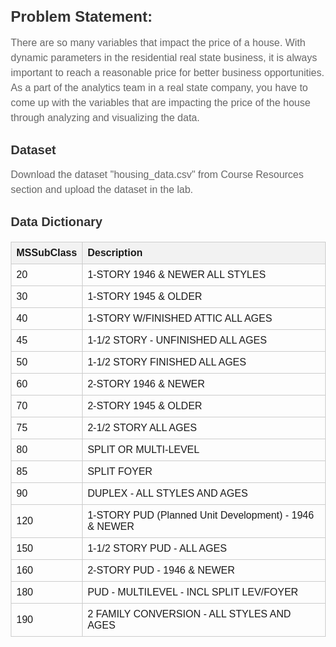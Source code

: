 <!DOCTYPE html>
<html>
<head>
  <style>
    body {
      font-family: Arial, sans-serif;
      margin: 20px;
    }
    h1 {
      color: #333;
      font-size: 24px;
    }
    h2 {
      color: #333;
      font-size: 20px;
    }
    p {
      color: #666;
      font-size: 16px;
      line-height: 1.5;
    }
    table {
      border-collapse: collapse;
      margin-top: 20px;
      width: 100%;
    }
    th, td {
      border: 1px solid #ccc;
      padding: 8px;
      text-align: left;
    }
    th {
      background-color: #f2f2f2;
    }
  </style>
</head>
<body>
  <h1>Problem Statement:</h1>
  <p>
    There are so many variables that impact the price of a house. With dynamic parameters in the residential real state business, it is always important to reach a reasonable price for better business opportunities. As a part of the analytics team in a real state company, you have to come up with the variables that are impacting the price of the house through analyzing and visualizing the data.
  </p>

  <h2>Dataset</h2>
  <p>Download the dataset "housing_data.csv" from Course Resources section and upload the dataset in the lab.</p>

  <h2>Data Dictionary</h2>
  <table>
    <tr>
      <th>MSSubClass</th>
      <th>Description</th>
    </tr>
    <tr>
      <td>20</td>
      <td>1-STORY 1946 & NEWER ALL STYLES</td>
    </tr>
    <tr>
      <td>30</td>
      <td>1-STORY 1945 & OLDER</td>
    </tr>
    <tr>
      <td>40</td>
      <td>1-STORY W/FINISHED ATTIC ALL AGES</td>
    </tr>
    <tr>
      <td>45</td>
      <td>1-1/2 STORY - UNFINISHED ALL AGES</td>
    </tr>
    <tr>
      <td>50</td>
      <td>1-1/2 STORY FINISHED ALL AGES</td>
    </tr>
    <tr>
      <td>60</td>
      <td>2-STORY 1946 & NEWER</td>
    </tr>
    <tr>
      <td>70</td>
      <td>2-STORY 1945 & OLDER</td>
    </tr>
    <tr>
      <td>75</td>
      <td>2-1/2 STORY ALL AGES</td>
    </tr>
    <tr>
      <td>80</td>
      <td>SPLIT OR MULTI-LEVEL</td>
    </tr>
    <tr>
      <td>85</td>
      <td>SPLIT FOYER</td>
    </tr>
    <tr>
      <td>90</td>
      <td>DUPLEX - ALL STYLES AND AGES</td>
    </tr>
    <tr>
      <td>120</td>
      <td>1-STORY PUD (Planned Unit Development) - 1946 & NEWER</td>
    </tr>
    <tr>
      <td>150</td>
      <td>1-1/2 STORY PUD - ALL AGES</td>
    </tr>
    <tr>
      <td>160</td>
      <td>2-STORY PUD - 1946 & NEWER</td>
    </tr>
    <tr>
      <td>180</td>
      <td>PUD - MULTILEVEL - INCL SPLIT LEV/FOYER</td>
    </tr>
    <tr>
      <td>190</td>
      <td>2 FAMILY CONVERSION - ALL STYLES AND AGES</td>
    </tr>
  </table>
</body>
</html>
